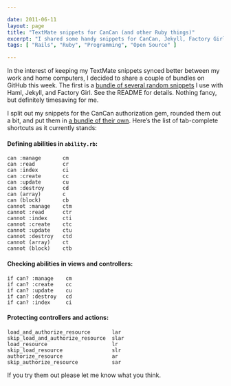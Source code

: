 ```yaml
---

date: 2011-06-11
layout: page
title: "TextMate snippets for CanCan (and other Ruby things)"
excerpt: "I shared some handy snippets for CanCan, Jekyll, Factory Girl, and Haml this week on GitHub; here's the lowdown."
tags: [ "Rails", "Ruby", "Programming", "Open Source" ]

---
```


In the interest of keeping my TextMate snippets synced better between my
work and home computers, I decided to share a couple of bundles on
GitHub this week. The first is a [bundle of several random
snippets](https://github.com/ruralocity/Ruralocity.tmbundle) I use with
Haml, Jekyll, and Factory Girl. See the README for details. Nothing
fancy, but definitely timesaving for me.

I split out my snippets for the CanCan authorization gem, rounded them
out a bit, and put them in [a bundle of their
own](https://github.com/ruralocity/cancan-tmbundle). Here’s the list of
tab-complete shortcuts as it currently stands:

#### Defining abilities in <code>ability.rb</code>:

    can :manage       cm
    can :read         cr
    can :index        ci
    can :create       cc
    can :update       cu
    can :destroy      cd
    can (array)       c
    can (block)       cb
    cannot :manage    ctm
    cannot :read      ctr
    cannot :index     cti
    cannot :create    ctc
    cannot :update    ctu
    cannot :destroy   ctd
    cannot (array)    ct
    cannot (block)    ctb

#### Checking abilities in views and controllers:

    if can? :manage    cm
    if can? :create    cc
    if can? :update    cu
    if can? :destroy   cd
    if can? :index     ci

#### Protecting controllers and actions:

    load_and_authorize_resource       lar
    skip_load_and_authorize_resource  slar
    load_resource                     lr
    skip_load_resource                slr
    authorize_resource                ar
    skip_authorize_resource           sar

If you try them out please let me know what you think.
